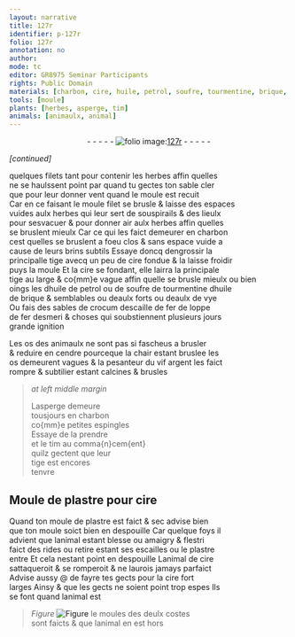 ```yaml
---
layout: narrative
title: 127r
identifier: p-127r
folio: 127r
annotation: no
author:
mode: tc
editor: GR8975 Seminar Participants
rights: Public Domain
materials: [charbon, cire, huile, petrol, soufre, tourmentine, brique, eaulx forts, eaulx de vye, crocum, escaille de fer, loppe de fer, esmeri, vif argent, plastre]
tools: [moule]
plants: [herbes, asperge, tim]
animals: [animaulx, animal]
---
```


<div class="folio" align="center">- - - - - <a href="http://gallica.bnf.fr/ark:/12148/btv1b10500001g/f259.image" target="_blank"><img src="https://cu-mkp.github.io/2017-workshop-edition/assets/photo-icon.png" alt="folio image: " style="display:inline-block; margin-bottom:-3px;"/>127r</a> - - - - - </div>  
 
*[continued]*
  
quelques filets tant pour contenir les <span class="pa">herbes</span> affin quelles<br/> ne se haulssent point <span class="del">par</span> quand tu gectes ton sable cler<br/> que pour leur donner vent quand le <span class="tl">moule</span> est recuit<br/> Car en ce faisant le <span class="del"><span class="tl">moule</span></span> <span class="add">filet</span> se brusle & laisse des espaces<br/> vuides aulx <span class="pa">herbes</span> qui leur sert de souspirails & des lieulx<br/> pour sesvacuer & pour donner air aulx <span class="pa">herbes</span> affin quelles<br/> se bruslent mieulx Car ce qui les faict demeurer en <span class="m">charbon</span><br/> cest quelles se bruslent a foeu clos & sans espace vuide a<br/> cause de leurs brins subtils Essaye doncq dengrossir la<br/> principalle tige avecq un peu de <span class="m">cire</span> fondue & la laisse froidir<br/> puys la moule Et la <span class="m">cire</span> se fondant, elle lairra la principale<br/> tige au large & co{mm}e vague affin quelle se brusle mieulx ou bien<br/> oings les d<span class="m">huile</span> de <span class="m">petrol</span> ou de <span class="m">soufre</span> <span class="add">de</span> <span class="m">tourmentine</span> d<span class="m">huile</span><br/> de <span class="m">brique</span> & semblables ou d<span class="m">eaulx forts</span> ou d<span class="m">eaulx de vye</span><br/> Ou fais des sables de <span class="m">crocum</span> d<span class="m">escaille de fer</span> de <span class="m">loppe<br/> de fer</span> d<span class="m">esmeri</span> & choses qui soubstiennent plusieurs <span class="ms"><span class="tmp">jours</span></span><br/> grande ignition
 
 Les os des <span class="al">animaulx</span> ne sont pas si fascheus a brusler<br/> & reduire en cendre pourceque la chair estant bruslee les<br/> os demeurent vagues & la pesanteur du <span class="m">vif argent</span> les faict<br/> rompre & subtilier estant calcines & brusles
 
> *at left middle margin*
> 
> 
>   L<span class="pa">asperge</span> demeure<br/> tousjours en <span class="m">charbon</span><br/> co{mm}e petites espingles<br/> Essaye de la prendre<br/> et le <span class="pa">tim</span> au comma{n}cem{ent}<br/> quilz gectent que leur<br/> tige est encores<br/> tenvre
 
 
  

## Moule de <span class="m">plastre</span> pour <span class="m">cire</span>

 
Quand ton <span class="tl">moule</span> de <span class="m">plastre</span> est faict & sec advise bien<br/> que ton <span class="tl">moule</span> soict bien en despouille Car quelque foys il<br/> advient que l<span class="al">animal</span> estant blesse ou amaigry & flestri<br/> faict des rides ou <span class="del">retire</span> estant ses escailles ou le <span class="m">plastre</span><br/> entre Et cela nestant point en despouille L<span class="al">animal</span> de <span class="m">cire</span><br/> sattaqueroit & se romperoit & ne laurois jamays parfaict<br/> Advise aussy @ de fayre tes gects pour la <span class="m">cire</span> fort<br/> larges Ainsy & que les gects ne soient point trop espes Ils<br/> se font quand <span class="del">l<span class="al">animal</span> est</span> 
> *Figure*
> <a href="https://drive.google.com/open?id=0B9-oNrvWdlO5ZFFkT3I4Vmx2em8" target="_blank"><img src="https://cu-mkp.github.io/GR8975-edition/assets/photo-icon.png" alt="Figure" style="display:inline-block; margin-bottom:-3px;"/></a>
 le moules des deulx costes<br/> sont faicts & que l<span class="al">animal</span> en est hors
 
